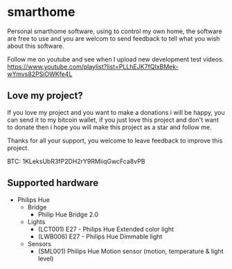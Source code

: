 # smarthome
Personal smarthome software, using to control my own home, the software are free to use and you are welcom to send feedback to tell what you wish about this software.

Follow me on youtube and see when I upload new development test videos. https://www.youtube.com/playlist?list=PLLhEJK7fQIxBMek-wYmvs82PSiOWKfe4L

## Love my project?
If you love my project and you want to make a donations i will be happy, you can send it to my bitcoin wallet, if you just love this project and don't want to donate then i hope you will make this project as a star and follow me.

Thanks for all your support, you welcome to leave feedback to improve this project.

BTC: 1KLeksUbR3fP2DH2rY9RMiiqGwcFca8vPB

## Supported hardware
- Philips Hue
  - Bridge
    - Philip Hue Bridge 2.0
  - Lights
    - (LCT001) E27 - Philips Hue Extended color light
    - (LWB006) E27 - Philips Hue Dimmable light
  - Sensors
    - (SML001) Philips Hue Motion sensor (motion, temperature & light level)
